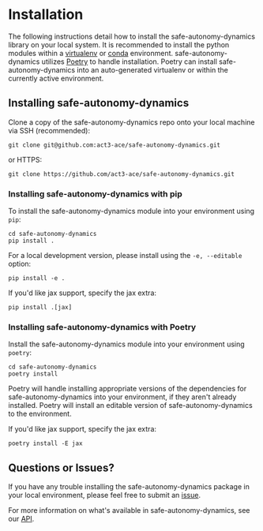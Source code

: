 # Installation

The following instructions detail how to install
the safe-autonomy-dynamics library on your local system.
It is recommended to install the python modules within
a [virtualenv](https://virtualenv.pypa.io/en/stable/#)
or [conda](https://docs.conda.io/projects/conda/en/latest/index.html) environment.
safe-autonomy-dynamics utilizes [Poetry](https://python-poetry.org/) to handle installation.
Poetry can install safe-autonomy-dynamics into an auto-generated virtualenv or within the currently active environment.

## Installing safe-autonomy-dynamics

Clone a copy of the safe-autonomy-dynamics repo onto your local
machine via SSH (recommended):

```shell
git clone git@github.com:act3-ace/safe-autonomy-dynamics.git
```

or HTTPS:

```shell
git clone https://github.com/act3-ace/safe-autonomy-dynamics.git
```

### Installing safe-autonomy-dynamics with pip

To install the safe-autonomy-dynamics module into your
environment using `pip`:

```shell
cd safe-autonomy-dynamics
pip install .
```

For a local development version, please install
using the `-e, --editable` option:

```shell
pip install -e .
```

If you'd like jax support, specify the jax extra:

```shell
pip install .[jax]
```

### Installing safe-autonomy-dynamics with Poetry

Install the safe-autonomy-dynamics module into your
environment using `poetry`:

```shell
cd safe-autonomy-dynamics
poetry install
```

Poetry will handle installing appropriate versions of the dependencies for safe-autonomy-dynamics into your environment, if they aren't already installed.  Poetry will install an editable version of safe-autonomy-dynamics to the environment.

If you'd like jax support, specify the jax extra:

```shell
poetry install -E jax
```

## Questions or Issues?

If you have any trouble installing the safe-autonomy-dynamics
package in your local environment, please feel free to
submit an [issue](https://github.com/act3-ace/safe-autonomy-dynamics/issues).

For more information on what's available in safe-autonomy-dynamics,
see our [API](api/index.md).
